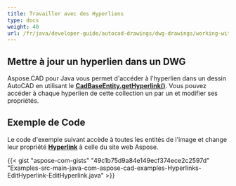 ```yaml
---
title: Travailler avec des Hyperliens
type: docs
weight: 40
url: /fr/java/developer-guide/autocad-drawings/dwg-drawings/working-with-hyperlinks/
---
```


## **Mettre à jour un hyperlien dans un DWG**

Aspose.CAD pour Java vous permet d'accéder à l'hyperlien dans un dessin AutoCAD en utilisant le [**CadBaseEntity.getHyperlink()**](https://reference.aspose.com/cad/java/com.aspose.cad.fileformats.cad.cadobjects/CadBaseEntity#getHyperlink--). Vous pouvez accéder à chaque hyperlien de cette collection un par un et modifier ses propriétés.

## Exemple de Code

Le code d'exemple suivant accède à toutes les entités de l'image et change leur propriété [**Hyperlink**](https://reference.aspose.com/cad/java/com.aspose.cad.fileformats.cad.cadobjects/CadBaseEntity#setHyperlink-java.lang.String-) à celle du site web Aspose.

{{< gist "aspose-com-gists" "49c1b75d9a84e149ecf374ece2c2597d" "Examples-src-main-java-com-aspose-cad-examples-Hyperlinks-EditHyperlink-EditHyperlink.java" >}}
